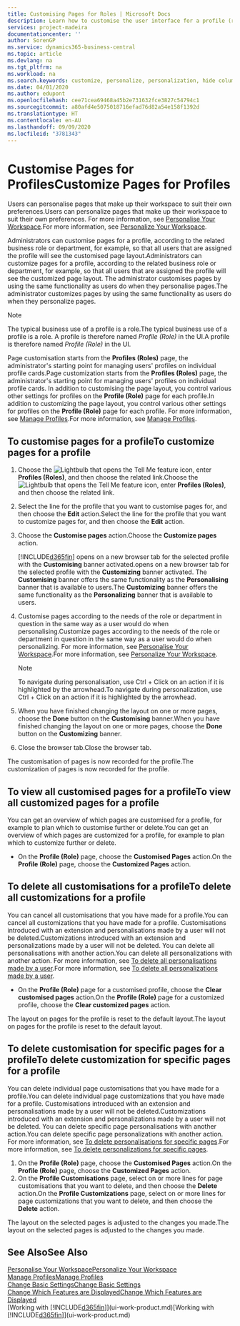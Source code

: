 ```yaml
---
title: Customising Pages for Roles | Microsoft Docs
description: Learn how to customise the user interface for a profile (role) so that all users assigned that role see a customised workspace.
services: project-madeira
documentationcenter: ''
author: SorenGP
ms.service: dynamics365-business-central
ms.topic: article
ms.devlang: na
ms.tgt_pltfrm: na
ms.workload: na
ms.search.keywords: customize, personalize, personalization, hide columns, remove fields, move fields
ms.date: 04/01/2020
ms.author: edupont
ms.openlocfilehash: cee71cea69468a45b2e731632fce3827c54794c1
ms.sourcegitcommit: a80afd4e5075018716efad76d82a54e158f1392d
ms.translationtype: HT
ms.contentlocale: en-AU
ms.lasthandoff: 09/09/2020
ms.locfileid: "3781343"
---
```

# <a name="customize-pages-for-profiles"></a><span data-ttu-id="58dc1-103">Customise Pages for Profiles</span><span class="sxs-lookup"><span data-stu-id="58dc1-103">Customize Pages for Profiles</span></span>
<span data-ttu-id="58dc1-104">Users can personalise pages that make up their workspace to suit their own preferences.</span><span class="sxs-lookup"><span data-stu-id="58dc1-104">Users can personalize pages that make up their workspace to suit their own preferences.</span></span> <span data-ttu-id="58dc1-105">For more information, see [Personalise Your Workspace](ui-personalization-user.md).</span><span class="sxs-lookup"><span data-stu-id="58dc1-105">For more information, see [Personalize Your Workspace](ui-personalization-user.md).</span></span>

<span data-ttu-id="58dc1-106">Administrators can customise pages for a profile, according to the related business role or department, for example, so that all users that are assigned the profile will see the customised page layout.</span><span class="sxs-lookup"><span data-stu-id="58dc1-106">Administrators can customize pages for a profile, according to the related business role or department, for example, so that all users that are assigned the profile will see the customized page layout.</span></span> <span data-ttu-id="58dc1-107">The administrator customises pages by using the same functionality as users do when they personalise pages.</span><span class="sxs-lookup"><span data-stu-id="58dc1-107">The administrator customizes pages by using the same functionality as users do when they personalize pages.</span></span>

> [!NOTE]
> <span data-ttu-id="58dc1-108">The typical business use of a profile is a role.</span><span class="sxs-lookup"><span data-stu-id="58dc1-108">The typical business use of a profile is a role.</span></span> <span data-ttu-id="58dc1-109">A profile is therefore named *Profile (Role)* in the UI.</span><span class="sxs-lookup"><span data-stu-id="58dc1-109">A profile is therefore named *Profile (Role)* in the UI.</span></span>

<span data-ttu-id="58dc1-110">Page customisation starts from the **Profiles (Roles)** page, the administrator's starting point for managing users' profiles on individual profile cards.</span><span class="sxs-lookup"><span data-stu-id="58dc1-110">Page customization starts from the **Profiles (Roles)** page, the administrator's starting point for managing users' profiles on individual profile cards.</span></span> <span data-ttu-id="58dc1-111">In addition to customising the page layout, you control various other settings for profiles on the **Profile (Role)** page for each profile.</span><span class="sxs-lookup"><span data-stu-id="58dc1-111">In addition to customizing the page layout, you control various other settings for profiles on the **Profile (Role)** page for each profile.</span></span> <span data-ttu-id="58dc1-112">For more information, see [Manage Profiles](admin-users-profiles-roles.md).</span><span class="sxs-lookup"><span data-stu-id="58dc1-112">For more information, see [Manage Profiles](admin-users-profiles-roles.md).</span></span>

## <a name="to-customize-pages-for-a-profile"></a><span data-ttu-id="58dc1-113">To customise pages for a profile</span><span class="sxs-lookup"><span data-stu-id="58dc1-113">To customize pages for a profile</span></span>
1. <span data-ttu-id="58dc1-114">Choose the ![Lightbulb that opens the Tell Me feature](media/ui-search/search_small.png "Tell me what you want to do") icon, enter **Profiles (Roles)**, and then choose the related link.</span><span class="sxs-lookup"><span data-stu-id="58dc1-114">Choose the ![Lightbulb that opens the Tell Me feature](media/ui-search/search_small.png "Tell me what you want to do") icon, enter **Profiles (Roles)**, and then choose the related link.</span></span>
2. <span data-ttu-id="58dc1-115">Select the line for the profile that you want to customise pages for, and then choose the **Edit** action.</span><span class="sxs-lookup"><span data-stu-id="58dc1-115">Select the line for the profile that you want to customize pages for, and then choose the **Edit** action.</span></span>
3. <span data-ttu-id="58dc1-116">Choose the **Customise pages** action.</span><span class="sxs-lookup"><span data-stu-id="58dc1-116">Choose the **Customize pages** action.</span></span>

    [!INCLUDE[d365fin](includes/d365fin_md.md)] <span data-ttu-id="58dc1-117">opens on a new browser tab for the selected profile with the **Customising** banner activated.</span><span class="sxs-lookup"><span data-stu-id="58dc1-117">opens on a new browser tab for the selected profile with the **Customizing** banner activated.</span></span> <span data-ttu-id="58dc1-118">The **Customising** banner offers the same functionality as the **Personalising** banner that is available to users.</span><span class="sxs-lookup"><span data-stu-id="58dc1-118">The **Customizing** banner offers the same functionality as the **Personalizing** banner that is available to users.</span></span>

4. <span data-ttu-id="58dc1-119">Customise pages according to the needs of the role or department in question in the same way as a user would do when personalising.</span><span class="sxs-lookup"><span data-stu-id="58dc1-119">Customize pages according to the needs of the role or department in question in the same way as a user would do when personalizing.</span></span> <span data-ttu-id="58dc1-120">For more information, see [Personalise Your Workspace](ui-personalization-user.md).</span><span class="sxs-lookup"><span data-stu-id="58dc1-120">For more information, see [Personalize Your Workspace](ui-personalization-user.md).</span></span>

    > [!NOTE]
    > <span data-ttu-id="58dc1-121">To navigate during personalisation, use Ctrl + Click on an action if it is highlighted by the arrowhead.</span><span class="sxs-lookup"><span data-stu-id="58dc1-121">To navigate during personalization, use Ctrl + Click on an action if it is highlighted by the arrowhead.</span></span>

5. <span data-ttu-id="58dc1-122">When you have finished changing the layout on one or more pages, choose the **Done** button on the **Customising** banner.</span><span class="sxs-lookup"><span data-stu-id="58dc1-122">When you have finished changing the layout on one or more pages, choose the **Done** button on the **Customizing** banner.</span></span>
6. <span data-ttu-id="58dc1-123">Close the browser tab.</span><span class="sxs-lookup"><span data-stu-id="58dc1-123">Close the browser tab.</span></span>

<span data-ttu-id="58dc1-124">The customisation of pages is now recorded for the profile.</span><span class="sxs-lookup"><span data-stu-id="58dc1-124">The customization of pages is now recorded for the profile.</span></span>

## <a name="to-view-all-customized-pages-for-a-profile"></a><span data-ttu-id="58dc1-125">To view all customised pages for a profile</span><span class="sxs-lookup"><span data-stu-id="58dc1-125">To view all customized pages for a profile</span></span>
<span data-ttu-id="58dc1-126">You can get an overview of which pages are customised for a profile, for example to plan which to customise further or delete.</span><span class="sxs-lookup"><span data-stu-id="58dc1-126">You can get an overview of which pages are customized for a profile, for example to plan which to customize further or delete.</span></span>

- <span data-ttu-id="58dc1-127">On the **Profile (Role)** page, choose the **Customised Pages** action.</span><span class="sxs-lookup"><span data-stu-id="58dc1-127">On the **Profile (Role)** page, choose the **Customized Pages** action.</span></span>

## <a name="to-delete-all-customizations-for-a-profile"></a><span data-ttu-id="58dc1-128">To delete all customisations for a profile</span><span class="sxs-lookup"><span data-stu-id="58dc1-128">To delete all customizations for a profile</span></span>
<span data-ttu-id="58dc1-129">You can cancel all customisations that you have made for a profile.</span><span class="sxs-lookup"><span data-stu-id="58dc1-129">You can cancel all customizations that you have made for a profile.</span></span> <span data-ttu-id="58dc1-130">Customisations introduced with an extension and personalisations made by a user will not be deleted.</span><span class="sxs-lookup"><span data-stu-id="58dc1-130">Customizations introduced with an extension and personalizations made by a user will not be deleted.</span></span> <span data-ttu-id="58dc1-131">You can delete all personalisations with another action.</span><span class="sxs-lookup"><span data-stu-id="58dc1-131">You can delete all personalizations with another action.</span></span> <span data-ttu-id="58dc1-132">For more information, see [To delete all personalisations made by a user](admin-users-profiles-roles.md#to-delete-all-personalizations-made-by-a-user).</span><span class="sxs-lookup"><span data-stu-id="58dc1-132">For more information, see [To delete all personalizations made by a user](admin-users-profiles-roles.md#to-delete-all-personalizations-made-by-a-user).</span></span>

- <span data-ttu-id="58dc1-133">On the **Profile (Role)** page for a customised profile, choose the **Clear customised pages** action.</span><span class="sxs-lookup"><span data-stu-id="58dc1-133">On the **Profile (Role)** page for a customized profile, choose the **Clear customized pages** action.</span></span>

<span data-ttu-id="58dc1-134">The layout on pages for the profile is reset to the default layout.</span><span class="sxs-lookup"><span data-stu-id="58dc1-134">The layout on pages for the profile is reset to the default layout.</span></span>  

## <a name="to-delete-customization-for-specific-pages-for-a-profile"></a><span data-ttu-id="58dc1-135">To delete customisation for specific pages for a profile</span><span class="sxs-lookup"><span data-stu-id="58dc1-135">To delete customization for specific pages for a profile</span></span>
<span data-ttu-id="58dc1-136">You can delete individual page customisations that you have made for a profile.</span><span class="sxs-lookup"><span data-stu-id="58dc1-136">You can delete individual page customizations that you have made for a profile.</span></span> <span data-ttu-id="58dc1-137">Customisations introduced with an extension and personalisations made by a user will not be deleted.</span><span class="sxs-lookup"><span data-stu-id="58dc1-137">Customizations introduced with an extension and personalizations made by a user will not be deleted.</span></span> <span data-ttu-id="58dc1-138">You can delete specific page personalisations with another action.</span><span class="sxs-lookup"><span data-stu-id="58dc1-138">You can delete specific page personalizations with another action.</span></span> <span data-ttu-id="58dc1-139">For more information, see [To delete personalisations for specific pages](admin-users-profiles-roles.md#to-delete-personalizations-for-specific-pages).</span><span class="sxs-lookup"><span data-stu-id="58dc1-139">For more information, see [To delete personalizations for specific pages](admin-users-profiles-roles.md#to-delete-personalizations-for-specific-pages).</span></span>

1. <span data-ttu-id="58dc1-140">On the **Profile (Role)** page, choose the **Customised Pages** action.</span><span class="sxs-lookup"><span data-stu-id="58dc1-140">On the **Profile (Role)** page, choose the **Customized Pages** action.</span></span>
2. <span data-ttu-id="58dc1-141">On the **Profile Customisations** page, select on or more lines for page customisations that you want to delete, and then choose the **Delete** action.</span><span class="sxs-lookup"><span data-stu-id="58dc1-141">On the **Profile Customizations** page, select on or more lines for page customizations that you want to delete, and then choose the **Delete** action.</span></span>

<span data-ttu-id="58dc1-142">The layout on the selected pages is adjusted to the changes you made.</span><span class="sxs-lookup"><span data-stu-id="58dc1-142">The layout on the selected pages is adjusted to the changes you made.</span></span>

## <a name="see-also"></a><span data-ttu-id="58dc1-143">See Also</span><span class="sxs-lookup"><span data-stu-id="58dc1-143">See Also</span></span>
[<span data-ttu-id="58dc1-144">Personalise Your Workspace</span><span class="sxs-lookup"><span data-stu-id="58dc1-144">Personalize Your Workspace</span></span>](ui-personalization-user.md)  
[<span data-ttu-id="58dc1-145">Manage Profiles</span><span class="sxs-lookup"><span data-stu-id="58dc1-145">Manage Profiles</span></span>](admin-users-profiles-roles.md)  
[<span data-ttu-id="58dc1-146">Change Basic Settings</span><span class="sxs-lookup"><span data-stu-id="58dc1-146">Change Basic Settings</span></span>](ui-change-basic-settings.md)  
[<span data-ttu-id="58dc1-147">Change Which Features are Displayed</span><span class="sxs-lookup"><span data-stu-id="58dc1-147">Change Which Features are Displayed</span></span>](ui-experiences.md)  
<span data-ttu-id="58dc1-148">[Working with [!INCLUDE[d365fin](includes/d365fin_md.md)]](ui-work-product.md)</span><span class="sxs-lookup"><span data-stu-id="58dc1-148">[Working with [!INCLUDE[d365fin](includes/d365fin_md.md)]](ui-work-product.md)</span></span>  
